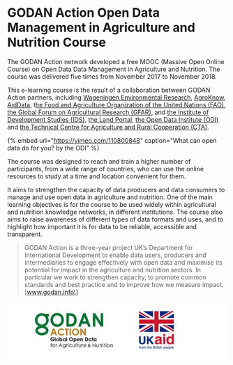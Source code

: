 # GODAN Action Open Data Management in Agriculture and Nutrition Course

The GODAN Action network developed a free MOOC \(Massive Open Online Course\) on Open Data Data Management in Agriculture and Nutrition. The course was delivered five times from November 2017 to November 2018. 

This e-learning course is the result of a collaboration between GODAN Action partners, including [Wageningen Environmental Research](https://www.godan.info/pages/action), [AgroKnow](https://www.agroknow.com), [AidData](https://www.aiddata.org), t[he Food and Agriculture Organization of the United Nations \(FAO\)](http://www.fao.org/home/en/), [the Global Forum on Agricultural Research \(GFAR\)](https://www.gfar.net), and [the Institute of Development Studies \(IDS\)](https://www.ids.ac.uk), [the Land Portal](https://landportal.org), [the Open Data Institute \(ODI\)](https://theodi.org) and [the Technical Centre for Agriculture and Rural Cooperation \(CTA\)](https://www.cta.int/en).

{% embed url="https://vimeo.com/110800848" caption="What can open data do for you? by the ODI" %}

The course was designed to reach and train a higher number of participants, from a wide range of countries, who can use the online resources to study at a time and location convenient for them.

It aims to strengthen the capacity of data producers and data consumers to manage and use open data in agriculture and nutrition. One of the main learning objectives is for the course to be used widely within agricultural and nutrition knowledge networks, in different institutions. The course also aims to raise awareness of different types of data formats and uses, and to highlight how important it is for data to be reliable, accessible and transparent.

> GODAN Action is a three-year project UK’s Department for International Development to enable data users, producers and intermediaries to engage effectively with open data and maximise its potential for impact in the agriculture and nutrition sectors. In particular we work to strengthen capacity, to promote common standards and best practice and to improve how we measure impact. \[www.godan.info\]

![](.gitbook/assets/godan_ukaid.jpg)



